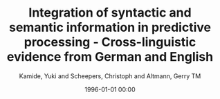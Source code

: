 ---
layout: post
title: Integration of syntactic and semantic information in predictive processing - Cross-linguistic evidence from German and English

date: 1996-01-01 00:00
author: Kamide, Yuki and Scheepers, Christoph and Altmann, Gerry TM
journal: Journal of psycholinguistic research

year: 2003
---